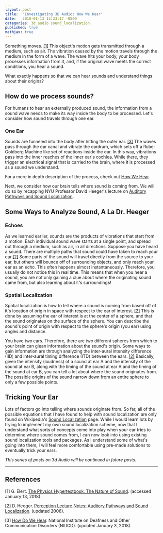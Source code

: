 ```yaml
---
layout: post
title:  "Investigating 3D Audio: How We Hear"
date:   2018-01-13 13:23:17 -0500
categories: 3d_audio sound_localization
published: true
mathjax: true
---
```

Something moves. [[1]](#soundphysics)
This object's motion gets transmitted through a medium, such as air. The vibration caused by the motion travels through the medium in the form of a wave. The wave hits your body, your body processes information from it, and, if the original wave meets the correct conditions, you hear a sound.

What exactly happens so that we can hear sounds and understand things about their origins?

## How do we process sounds?
For humans to hear an externally produced sound, the information from a sound wave needs to make its way inside the body to be processed. Let's consider how sound travels through one ear.

### One Ear
Sounds are funneled into the body after hitting the outer ear. [[3]](#soundpath) The waves pass through the ear canal and vibrate the eardrum, which sets off a Rube-Goldberg Machine like set of reactions inside the ear. In this way, vibrations pass into the inner reaches of the inner ear's cochlea. While there, they trigger an electrical signal that is carried to the brain, where it is processed as a sound we understand.

For a more in depth description of the process, check out [How We Hear](http://www.betterhearing.org/hearingpedia/how-we-hear).

Next, we consider how our brain tells where sound is coming from. We will do so by recapping NYU Professor David Heeger's lecture on [Auditory Pathways and Sound Localization](#localization).

## Some Ways to Analyze Sound, A La Dr. Heeger

### Echoes
As we learned earlier, sounds are the products of vibrations that start from a motion. Each individual sound wave starts at a single point, and spread out through a medium, such as air, in all directions. Suppose you have heard a sound. There are multiple paths that sound could have taken to reach your ear.[[2]](#localization) Some parts of the sound will travel directly from the source to your ear, but others will bounce off of surrounding objects, and only reach your ear as an echo. This often happens almost instantaneously. Therefore, you usually do not notice this in real time. This means that when you hear a sound, you are not only gaining a clue about where the originating sound came from, but also learning about it's surroundings!

### Spatial Localization

Spatial localization is how to tell where a sound is coming from based off of it's location of origin in space with respect to the ear of interest. [[2]](#localization) This is done by assuming the ear of interest is at the center of a sphere, and that the sound originates on the surface of the sphere. You can describe the sound's point of origin with respect to the sphere's origin (you ear) using angles and distance.

You have two ears. Therefore, there are two different spheres from which to your brain can glean information about the sound's origin. Some ways to gain information are through analyzing the inter-aural intensity difference (IID) and inter-aural timing difference (ITD) between the ears. [[2]](#localization) Basically, given the intensity (loudness) of a sound at ear A and the intensity of the sound at ear B, along with the timing of the sound at ear A and the timing of the sound at ear B, you can tell a lot about where the sound originates from. The possible origins of the sound narrow down from an entire sphere to only a few possible points.

## Tricking Your Ear
Lots of factors go into telling where sounds originate from. So far, all of the possible equations that I have found to help with sound localization are only found on Wikipedia's [Sound Localization](https://en.wikipedia.org/wiki/Sound_localization) page. While I would learn lots by trying to implement my own sound localization scheme, now that I understand what sorts of concepts come into play when your ear tries to determine where sound comes from, I can now look into using existing sound localization tools and packages. As I understand some of what's going into them, I will feel more comfortable using pre-made solutions to eventually trick your ears.

*This series of posts on 3d Audio will be continued in future posts.*

---------------------------------
## References
[1]<a name="soundphysics"></a> G. Elert. [The Physics Hypertextbook: The Nature of Sound](https://physics.info/sound/). (accessed January 13, 2018).

[2]<a name="localization"></a> D. Heeger. [Perception Lecture Notes: Auditory Pathways and Sound Localization](http://www.cns.nyu.edu/~david/courses/perception/lecturenotes/localization/localization.html). (updated 2006).

[3]<a name="soundpath"></a> [How Do We Hear](https://www.nidcd.nih.gov/health/how-do-we-hear). National Institute on Deafness and Other Communication Disorders (NIDCD). (updated January 3, 2018).
